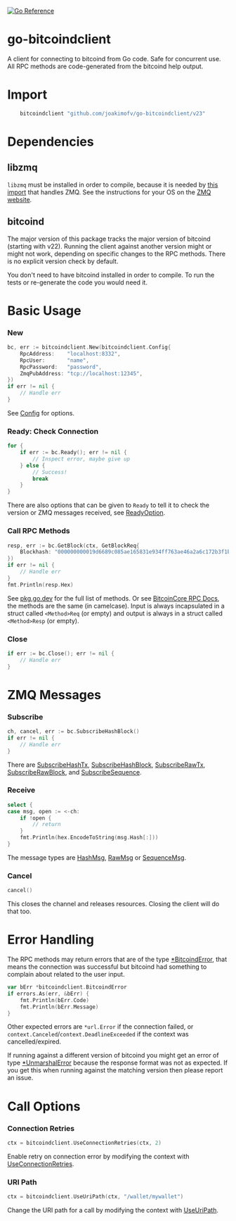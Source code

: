 [![Go Reference](https://pkg.go.dev/badge/github.com/joakimofv/go-bitcoindclient/v23.svg)](https://pkg.go.dev/github.com/joakimofv/go-bitcoindclient/v23)

go-bitcoindclient
=================

A client for connecting to bitcoind from Go code.
Safe for concurrent use.
All RPC methods are code-generated from the bitcoind help output.

# Import

```go
	bitcoindclient "github.com/joakimofv/go-bitcoindclient/v23"
```

# Dependencies

## libzmq

`libzmq` must be installed in order to compile, because it is needed by [this import](github.com/pebbe/zmq4) that handles ZMQ.
See the instructions for your OS on the [ZMQ website](https://zeromq.org/download/).

## bitcoind

The major version of this package tracks the major version of bitcoind (starting with v22).
Running the client against another version might or might not work, depending on specific changes to the RPC methods.
There is no explicit version check by default.

You don't need to have bitcoind installed in order to compile. To run the tests or re-generate the code you would need it.

# Basic Usage

### New

```go
bc, err := bitcoindclient.New(bitcoindclient.Config{
	RpcAddress:    "localhost:8332",
	RpcUser:       "name",
	RpcPassword:   "password",
	ZmqPubAddress: "tcp://localhost:12345",
})
if err != nil {
	// Handle err
}
```

See [Config](https://pkg.go.dev/github.com/joakimofv/go-bitcoindclient/v23#Config) for options.

### Ready: Check Connection

```go
for {
	if err := bc.Ready(); err != nil {
		// Inspect error, maybe give up
	} else {
		// Success!
		break
	}
}
```

There are also options that can be given to `Ready` to tell it to check the version or ZMQ messages received, see [ReadyOption](https://pkg.go.dev/github.com/joakimofv/go-bitcoindclient/v23#ReadyOption).

### Call RPC Methods

```go
resp, err := bc.GetBlock(ctx, GetBlockReq{
	Blockhash: "000000000019d6689c085ae165831e934ff763ae46a2a6c172b3f1b60a8ce26f",
})
if err != nil {
	// Handle err
}
fmt.Println(resp.Hex)
```

See [pkg.go.dev](https://pkg.go.dev/github.com/joakimofv/go-bitcoindclient/v23#pkg-index) for the full list of methods. Or see [BitcoinCore RPC Docs](https://bitcoincore.org/en/doc/), the methods are the same (in camelcase). Input is always incapsulated in a struct called `<Method>Req` (or empty) and output is always in a struct called `<Method>Resp` (or empty).

### Close

```go
if err := bc.Close(); err != nil {
	// Handle err
}
```

# ZMQ Messages

### Subscribe

```go
ch, cancel, err := bc.SubscribeHashBlock()
if err != nil {
	// Handle err
}
```

There are [SubscribeHashTx](https://pkg.go.dev/github.com/joakimofv/go-bitcoindclient/v23#SubscribeHashTx), [SubscribeHashBlock](https://pkg.go.dev/github.com/joakimofv/go-bitcoindclient/v23#SubscribeHashBlock), [SubscribeRawTx](https://pkg.go.dev/github.com/joakimofv/go-bitcoindclient/v23#SubscribeRawTx), [SubscribeRawBlock](https://pkg.go.dev/github.com/joakimofv/go-bitcoindclient/v23#SubscribeRawBlock), and [SubscribeSequence](https://pkg.go.dev/github.com/joakimofv/go-bitcoindclient/v23#SubscribeSequence).

### Receive

```go
select {
case msg, open := <-ch:
	if !open {
		// return
	}
	fmt.Println(hex.EncodeToString(msg.Hash[:]))
}
```

The message types are [HashMsg](https://pkg.go.dev/github.com/joakimofv/go-bitcoindclient/v23#HashMsg), [RawMsg](https://pkg.go.dev/github.com/joakimofv/go-bitcoindclient/v23#RawMsg) or [SequenceMsg](https://pkg.go.dev/github.com/joakimofv/go-bitcoindclient/v23#SequenceMsg).

### Cancel

```go
cancel()
```

This closes the channel and releases resources. Closing the client will do that too.

# Error Handling

The RPC methods may return errors that are of the type [\*BitcoindError](https://pkg.go.dev/github.com/joakimofv/go-bitcoindclient/v23#BitcoindError), that means the connection was successful but bitcoind had something to complain about related to the user input.

```go
var bErr *bitcoindclient.BitcoindError
if errors.As(err, &bErr) {
	fmt.Println(bErr.Code)
	fmt.Println(bErr.Message)
}
```

Other expected errors are `*url.Error` if the connection failed, or `context.Canceled`/`context.DeadlineExceeded` if the context was cancelled/expired.

If running against a different version of bitcoind you might get an error of type [\*UnmarshalError](https://pkg.go.dev/github.com/joakimofv/go-bitcoindclient/v23#UnmarshalError) because the response format was not as expected. If you get this when running against the matching version then please report an issue.

# Call Options

### Connection Retries

```go
ctx = bitcoindclient.UseConnectionRetries(ctx, 2)
```

Enable retry on connection error by modifying the context with [UseConnectionRetries](https://pkg.go.dev/github.com/joakimofv/go-bitcoindclient/v23#UseConnectionRetries).

### URI Path

```go
ctx = bitcoindclient.UseUriPath(ctx, "/wallet/mywallet")
```

Change the URI path for a call by modifying the context with [UseUriPath](https://pkg.go.dev/github.com/joakimofv/go-bitcoindclient/v23#UseUriPath).
